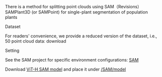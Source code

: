 There is a method for splitting point clouds using SAM（Revisions）
SAMPlant3D (or SAMPoint) for single-plant segmentation of population plants

Dataset

For readers' convenience, we provide a reduced version of the dataset, i.e., 50 point cloud data: download 

Setting

See the SAM project for specific environment configurations: [SAM](https://github.com/facebookresearch/segment-anything.git)

Download [ViT-H SAM model](https://dl.fbaipublicfiles.com/segment_anything/sam_vit_h_4b8939.pth) and place it under [/SAM/model](./SAM/model)
